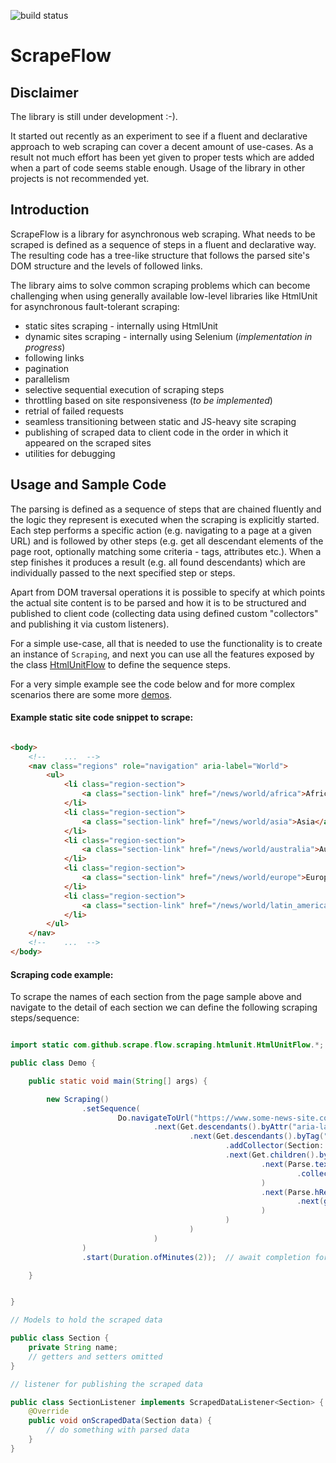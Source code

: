![build status](https://github.com/JanisTzou/scrape-flow/actions/workflows/main.yml/badge.svg)

# ScrapeFlow

## Disclaimer

The library is still under development :-).

It started out recently as an experiment to see if a fluent and declarative approach to web scraping can cover a decent amount of use-cases. 
As a result not much effort has been yet given to proper tests which are added when a part of code seems stable enough.
Usage of the library in other projects is not recommended yet.

## Introduction

ScrapeFlow is a library for asynchronous web scraping. What needs to be scraped is defined as a sequence of steps in a
fluent and declarative way. The resulting code has a tree-like structure that follows the parsed site's DOM structure
and the levels of followed links.

The library aims to solve common scraping problems which can become challenging when using generally available low-level
libraries like HtmlUnit for asynchronous fault-tolerant scraping:

- static sites scraping - internally using HtmlUnit
- dynamic sites scraping - internally using Selenium (*implementation in progress*)
- following links
- pagination
- parallelism
- selective sequential execution of scraping steps
- throttling based on site responsiveness (*to be implemented*)
- retrial of failed requests
- seamless transitioning between static and JS-heavy site scraping
- publishing of scraped data to client code in the order in which it appeared on the scraped sites
- utilities for debugging


## Usage and Sample Code

The parsing is defined as a sequence of steps that are chained fluently and the logic they represent is executed when the scraping is explicitly started.
Each step performs a specific action (e.g. navigating to a page at a given URL) and is followed by other steps (e.g. get all descendant elements 
of the page root, optionally matching some criteria - tags, attributes etc.). When a step finishes it produces a result (e.g. all found descendants)
which are individually passed to the next specified step or steps. 

Apart from DOM traversal operations it is possible to specify at which points the actual site content is to be parsed and how it is to be structured and published 
to client code (collecting data using defined custom "collectors" and publishing it via custom listeners).

For a simple use-case, all that is needed to use the functionality is to create an instance of `Scraping`, and next you can use all the features exposed by the class
 [HtmlUnitFlow](src/main/java/com/github/scrape/flow/scraping/htmlunit/HtmlUnitFlow.java) to define the sequence steps.

For a very simple example see the code below and for more complex scenarios there are some more [demos](src/test/java/com/github/scrape/flow/demos/by/sites).

#### Example static site code snippet to scrape:

```html

<body>
    <!--    ...  -->
    <nav class="regions" role="navigation" aria-label="World">
        <ul>
            <li class="region-section">
                <a class="section-link" href="/news/world/africa">Africa</a>
            </li>
            <li class="region-section">
                <a class="section-link" href="/news/world/asia">Asia</a>
            </li>
            <li class="region-section">
                <a class="section-link" href="/news/world/australia">Australia</a>
            </li>
            <li class="region-section">
                <a class="section-link" href="/news/world/europe">Europe</a>
            </li>
            <li class="region-section">
                <a class="section-link" href="/news/world/latin_america">Latin America</a>
            </li>
        </ul>
    </nav>
    <!--    ...  -->
</body>
```

#### Scraping code example:

To scrape the names of each section from the page sample above and navigate to the detail of each section we can define
the following scraping steps/sequence:

```java

import static com.github.scrape.flow.scraping.htmlunit.HtmlUnitFlow.*;

public class Demo {

    public static void main(String[] args) {

        new Scraping()
                .setSequence(
                        Do.navigateToUrl("https://www.some-news-site.com")
                                .next(Get.descendants().byAttr("aria-label", "World")
                                        .next(Get.descendants().byTag("li")
                                                .addCollector(Section::new, Section.class, new SectionListener())  // for each encountered list item a model is instantiated to hold the scraped data
                                                .next(Get.children().byTag("a")
                                                        .next(Parse.textContent()
                                                                .collectValue(Section::setName, Section.class)  // defines where to put parsed content
                                                        )
                                                        .next(Parse.hRef(href -> "https://www.some-news-site.com" + href)
                                                                .next(goToEachSection())   // impl. omitted
                                                        )
                                                )
                                        )
                                )
                )
                .start(Duration.ofMinutes(2));  // await completion for up to 2 minutes

    }


}


```

```java
// Models to hold the scraped data

public class Section {
    private String name;
    // getters and setters omitted
}
```

```java
// listener for publishing the scraped data

public class SectionListener implements ScrapedDataListener<Section> {
    @Override
    public void onScrapedData(Section data) {
        // do something with parsed data
    }
}
 ```
